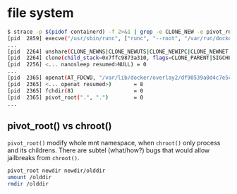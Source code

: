 # file system


``` bash
$ strace -p $(pidof containerd) -f 2>&1 | grep -e CLONE_NEW -e pivot_root -e overlay2 -e execve
[pid  2859] execve("/usr/sbin/runc", ["runc", "--root", "/var/run/docker/runtime-runc/mob"..., "--log", "/run/containerd/io.containerd.ru"..., "--log-format", "json", "start", "a51ea5c27ebc154d5b1be1ee94349e45"...],
...
[pid  2264] unshare(CLONE_NEWNS|CLONE_NEWUTS|CLONE_NEWIPC|CLONE_NEWNET|CLONE_NEWPID) = 0
[pid  2264] clone(child_stack=0x7ffc9873a310, flags=CLONE_PARENT|SIGCHLD <unfinished ...>
[pid  2256] <... nanosleep resumed>NULL) = 0
...
[pid  2365] openat(AT_FDCWD, "/var/lib/docker/overlay2/df90539a0d4c7e5ca05a683a97bf75a5495dbb503afb55730ffddd4eb23c7727/merged", O_RDONLY|O_DIRECTORY <unfinished ...>
[pid  2365] <... openat resumed>)       = 8
[pid  2365] fchdir(8)                   = 0
[pid  2365] pivot_root(".", ".")        = 0
...
```

## pivot_root() vs chroot()
`pivot_root()` modify whole mnt namespace, when `chroot()` only process and its childrens. There are subtel (what/how?) bugs that would allow jailbreaks from `chroot()`.

```bash
pivot_root newdir newdir/olddir
umount /olddir
rmdir /olddir
```
